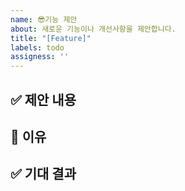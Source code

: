 ```yaml
---
name: 😎기능 제안
about: 새로운 기능이나 개선사항을 제안합니다.
title: "[Feature]"
labels: todo
assigness: ''
---
```


## ✅ 제안 내용
<!-- 어떤 기능을 제안하는지 자세히 설명해주세요 -->

## 🤔 이유
<!-- 이 기능이 왜 필요한지, 어떤 문제를 해결하는지 설명해주세요 -->

## ✅ 기대 결과
<!-- 어떤 결과를 기대하는지 설명해주세요 -->